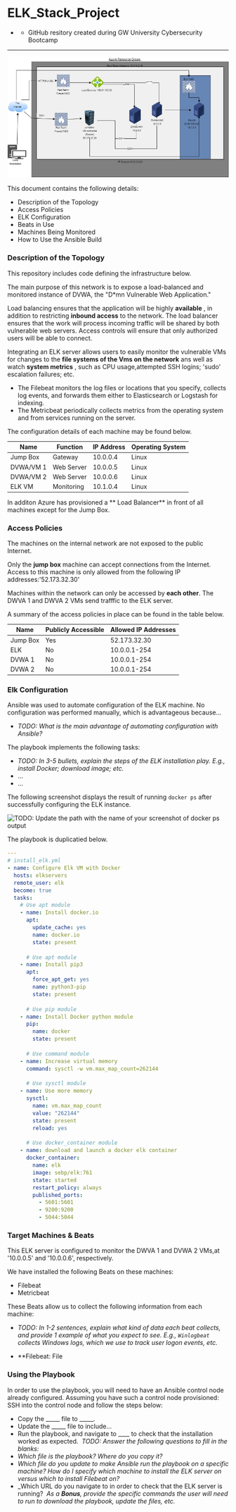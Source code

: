 # ELK_Stack_Project
- - GitHub resitory created during GW University Cybersecurity Bootcamp
__________________________________________________________________________________________________________________________________
![Network_Diagram](https://github.com/Francesca-pv/ELK_Stack_Project/blob/main/Diagrams/Network_Diagram.jpg)

This document contains the following details:
- Description of the Topology
- Access Policies
- ELK Configuration
 - Beats in Use
 - Machines Being Monitored
- How to Use the Ansible Build


### Description of the Topology
 This repository includes code defining the infrastructure below. 
 
The main purpose of this network is to expose a load-balanced and monitored instance of DVWA, the "D*mn Vulnerable Web Application."

Load balancing ensures that the application will be highly **available** , in addition to restricting **inbound access** to the network.
The load balancer ensures that the work will process incoming traffic will be shared by both vulnerable web servers. Access controls will ensure that only authorized users will be able to connect.

Integrating an ELK server allows users to easily monitor the vulnerable VMs for changes to the **file systems of the Vms on the network** ans well as watch **system metrics** , such as CPU usage,attempted SSH logins; 'sudo' escalation failures; etc. 

- The Filebeat monitors the log files or locations that you specify, collects log events, and forwards them either to Elasticsearch or Logstash for indexing.
- The Metricbeat periodically collects metrics from the operating system and from services running on the server.


The configuration details of each machine may be found below.

| Name      | Function    | IP Address | Operating System |
|-----------|-------------|------------|------------------|
| Jump Box  | Gateway     | 10.0.0.4   | Linux            |
| DVWA/VM 1 | Web Server  | 10.0.0.5   | Linux            |
| DVWA/VM 2 | Web Server  | 10.0.0.6   | Linux            |
| ELK VM    | Monitoring  | 10.1.0.4   | Linux            |

In additon Azure has provisioned a ** Load Balancer** in front of all machines except for the Jump Box.
### Access Policies
The machines on the internal network are not exposed to the public Internet.

Only the **jump box** machine can accept connections from the Internet. Access to this machine is only allowed from the following IP addresses:'52.173.32.30'


Machines within the network can only be accessed by **each other**. The DWVA 1 and DWVA 2 VMs send trafffic to the ELK server. 


A summary of the access policies in place can be found in the table below.

| Name     | Publicly Accessible | Allowed IP Addresses |
|----------|---------------------|----------------------|
| Jump Box | Yes                 | 52.173.32.30         |
| ELK      | No                  | 10.0.0.1-254         |
| DVWA 1   | No                  | 10.0.0.1-254         |
| DVWA 2   | No                  | 10.0.0.1-254         |

### Elk Configuration

Ansible was used to automate configuration of the ELK machine. No configuration was performed manually, which is advantageous because...
- _TODO: What is the main advantage of automating configuration with Ansible?_

The playbook implements the following tasks:
- _TODO: In 3-5 bullets, explain the steps of the ELK installation play. E.g., install Docker; download image; etc._
- ...
- ...

The following screenshot displays the result of running `docker ps` after successfully configuring the ELK instance.

![TODO: Update the path with the name of your screenshot of docker ps output](Images/docker_ps_output.png)

The playbook is duplicatied below. 

```yaml
---
# install_elk.yml
- name: Configure Elk VM with Docker
  hosts: elkservers
  remote_user: elk
  become: true
  tasks:
    # Use apt module
    - name: Install docker.io
      apt:
        update_cache: yes
        name: docker.io
        state: present

      # Use apt module
    - name: Install pip3
      apt:
        force_apt_get: yes
        name: python3-pip
        state: present

      # Use pip module
    - name: Install Docker python module
      pip:
        name: docker
        state: present

      # Use command module
    - name: Increase virtual memory
      command: sysctl -w vm.max_map_count=262144

      # Use sysctl module
    - name: Use more memory
      sysctl:
        name: vm.max_map_count
        value: "262144"
        state: present
        reload: yes

      # Use docker_container module
    - name: download and launch a docker elk container
      docker_container:
        name: elk
        image: sebp/elk:761
        state: started
        restart_policy: always
        published_ports:
          - 5601:5601
          - 9200:9200
          - 5044:5044
```

### Target Machines & Beats

This ELK server is configured to monitor the DWVA 1 and DVWA 2 VMs,at '10.0.0.5' and '10.0.0.6', respectively.

We have installed the following Beats on these machines:
- Filebeat 
- Metricbeat

These Beats allow us to collect the following information from each machine:
- _TODO: In 1-2 sentences, explain what kind of data each beat collects, and provide 1 example of what you expect to see. E.g., `Winlogbeat` collects Windows logs, which we use to track user logon events, etc._

- **Filebeat: File


### Using the Playbook
In order to use the playbook, you will need to have an Ansible control node already configured. Assuming you have such a control node provisioned:
​
SSH into the control node and follow the steps below:
- Copy the _____ file to _____.
- Update the _____ file to include...
- Run the playbook, and navigate to ____ to check that the installation worked as expected.
​
_TODO: Answer the following questions to fill in the blanks:_
- _Which file is the playbook? Where do you copy it?_
- _Which file do you update to make Ansible run the playbook on a specific machine? How do I specify which machine to install the ELK server on versus which to install Filebeat on?_
- _Which URL do you navigate to in order to check that the ELK server is running?
​
_As a **Bonus**, provide the specific commands the user will need to run to download the playbook, update the files, etc._
